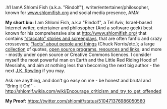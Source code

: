 .h1 IamA Shlomi Fish (a.k.a. "Rindolf"), writer/entertainer/philosopher, known for www.shlomifish.org and social media presence, AMA!

**My short bio:** I am Shlomi Fish, a.k.a "Rindolf", a Tel Aviv, Israel-based Internet writer, entertainer and philosopher (And a software geek) best known for his comprehensive site at http://www.shlomifish.org/ that contains [“staccato” stories and screenplays](http://www.shlomifish.org/humour/stories/), that are often fanfic and crazy crossovers; [“facts” about people and things](http://www.shlomifish.org/humour/bits/facts/) (Chuck Norris/etc.);
a large [collection](http://www.shlomifish.org/humour/fortunes/) of quotes, 
[open source programs, resources and links](http://www.shlomifish.org/open-source/); and more - mostly under open source or Creative Commons licences.
I consider myself the most powerful man on Earth and the
Little Red Riding Hood of Messiahs, and aim at nothing less than becoming the
next big author - the next [J.K. Rowling](https://en.wikipedia.org/wiki/J._K._Rowling) if you may.

Ask me anything, and don't go easy on me - be honest and brutal and “Bring
it On!” - http://shlomif.wikia.com/wiki/Encourage_criticism_and_try_to_get_offended

**My Proof:** https://twitter.com/shlomif/status/510471376986050560